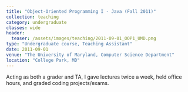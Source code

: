 ```yaml
---
title: "Object-Oriented Programming I - Java (Fall 2011)"
collection: teaching
category: undergraduate
classes: wide
header: 
  teaser: /assets/images/teaching/2011-09-01_OOP1_UMD.png
type: "Undergraduate course, Teaching Assistant"
date: 2011-09-01
venue: "The University of Maryland, Computer Science Department"
location: "College Park, MD"
---
```


Acting as both a grader and TA, I gave lectures twice a week, held office hours, and graded coding projects/exams.

